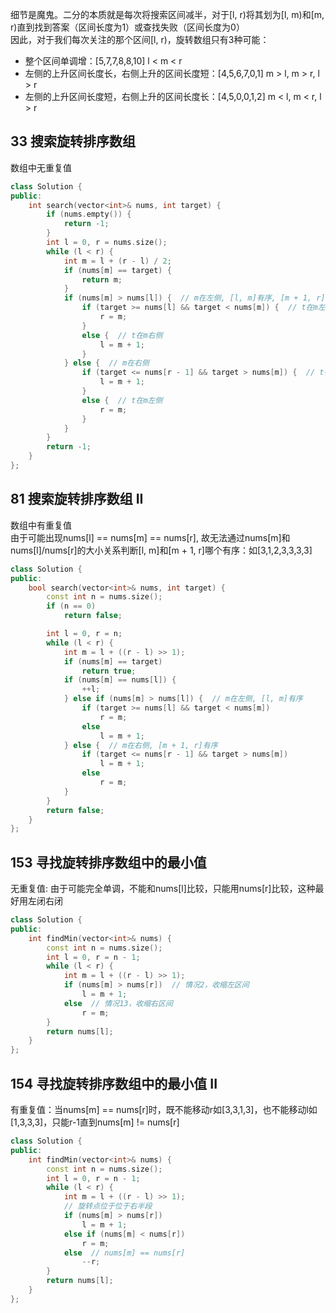 细节是魔鬼。二分的本质就是每次将搜索区间减半，对于[l, r)将其划为[l, m)和[m, r)直到找到答案（区间长度为1）或查找失败（区间长度为0）  
因此，对于我们每次关注的那个区间[l, r)，旋转数组只有3种可能：
 - 整个区间单调增：[5,7,7,8,8,10] l < m < r
 - 左侧的上升区间长度长，右侧上升的区间长度短：[4,5,6,7,0,1] m > l, m > r, l > r
 - 左侧的上升区间长度短，右侧上升的区间长度长：[4,5,0,0,1,2] m < l, m < r, l > r

## 33 搜索旋转排序数组
数组中无重复值
```cpp
class Solution {
public:
    int search(vector<int>& nums, int target) {
        if (nums.empty()) {
            return -1;
        }
        int l = 0, r = nums.size();
        while (l < r) {
            int m = l + (r - l) / 2;
            if (nums[m] == target) {
                return m;
            }
            if (nums[m] > nums[l]) {  // m在左侧, [l, m]有序, [m + 1, r]无序
                if (target >= nums[l] && target < nums[m]) {  // t在m左侧
                    r = m;
                }
                else {  // t在m右侧
                    l = m + 1; 
                }
            } else {  // m在右侧
                if (target <= nums[r - 1] && target > nums[m]) {  // t在m右侧
                    l = m + 1;
                }
                else {  // t在m左侧
                    r = m;
                }
            }
        }
        return -1;
    }
};
```

## 81 搜索旋转排序数组 II
数组中有重复值  
由于可能出现nums[l] == nums[m] == nums[r], 故无法通过nums[m]和nums[l]/nums[r]的大小关系判断[l, m]和[m + 1, r]哪个有序：如[3,1,2,3,3,3,3]
```cpp
class Solution {
public:
    bool search(vector<int>& nums, int target) {
        const int n = nums.size();
        if (n == 0)
            return false;

        int l = 0, r = n;
        while (l < r) {
            int m = l + ((r - l) >> 1);
            if (nums[m] == target)
                return true;
            if (nums[m] == nums[l]) {
                ++l;
            } else if (nums[m] > nums[l]) {  // m在左侧, [l, m]有序
                if (target >= nums[l] && target < nums[m])
                    r = m;
                else
                    l = m + 1;
            } else {  // m在右侧, [m + 1, r]有序
                if (target <= nums[r - 1] && target > nums[m])
                    l = m + 1;
                else
                    r = m;
            }
        }
        return false;
    }
};
```

## 153 寻找旋转排序数组中的最小值
无重复值: 由于可能完全单调，不能和nums[l]比较，只能用nums[r]比较，这种最好用左闭右闭
```cpp
class Solution {
public:
    int findMin(vector<int>& nums) {
        const int n = nums.size();
        int l = 0, r = n - 1;
        while (l < r) {
            int m = l + ((r - l) >> 1);
            if (nums[m] > nums[r])  // 情况2，收缩左区间
                l = m + 1;
            else  // 情况13，收缩右区间
                r = m;
        }
        return nums[l];
    }
};
```

## 154 寻找旋转排序数组中的最小值 II
有重复值：当nums[m] == nums[r]时，既不能移动r如[3,3,1,3]，也不能移动l如[1,3,3,3]，只能r-1直到nums[m] != nums[r]
```cpp
class Solution {
public:
    int findMin(vector<int>& nums) {
        const int n = nums.size();
        int l = 0, r = n - 1;
        while (l < r) {
            int m = l + ((r - l) >> 1);
            // 旋转点位于位于右半段
            if (nums[m] > nums[r])
                l = m + 1;
            else if (nums[m] < nums[r])
                r = m;
            else  // nums[m] == nums[r]
                --r;
        }
        return nums[l];
    }
};
```
